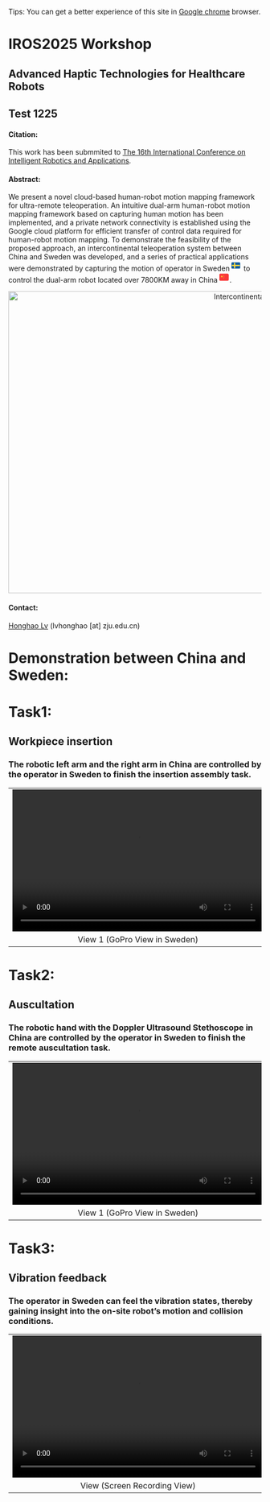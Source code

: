 Tips: You can get a better experience of this site in [Google chrome](https://www.google.com/chrome) browser.

# IROS2025 Workshop
## Advanced Haptic Technologies for Healthcare Robots

## Test 1225 

<!-- <p align='center'>
<img src="https://honghaolyu.github.io/intercontinental-teleoperation/assets/images/teleop-dualarm.gif" width="400" height="240" alt="demo of dualarm teleop"/>
<img src="https://honghaolyu.github.io/intercontinental-teleoperation/assets/images/teleop-grasp.gif" width="400" height="240" alt="demo of dualarm grasp"/>
</p> -->

#### Citation:
This work has been submmited to [The 16th International Conference on Intelligent Robotics and Applications](https://icira2023.org/).

<!-- ```
@ARTICLE{9693932,  
        author={Lv, Honghao and Kong, Depeng and Pang, Gaoyang and Wang, Baicun and Yu, Zhangwei and Pang, Zhibo and Yang, Geng},  
        journal={IEEE Transactions on Medical Robotics and Bionics},   
        title={GuLiM: A Hybrid Motion Mapping Technique for Teleoperation of Medical Assistive Robot in Combating the COVID-19 Pandemic},   
        year={2022},  
        volume={4},  
        number={1},  
        pages={106-117},  
        doi={10.1109/TMRB.2022.3146621}
}
``` -->

#### Abstract:
We present a novel cloud-based human-robot motion mapping framework for ultra-remote teleoperation. An intuitive dual-arm human-robot motion mapping framework based on capturing human motion has been implemented, and a private network connectivity is established using the Google cloud platform for efficient transfer of control data required for human-robot motion mapping. To demonstrate the feasibility of the proposed approach, an intercontinental teleoperation system between China and Sweden was developed, and a series of practical applications were demonstrated by capturing the motion of operator in Sweden <svg t="1684725599547" class="icon" viewBox="0 0 1433 1024" version="1.1" xmlns="http://www.w3.org/2000/svg" p-id="6578" width="20" height="20"><path d="M0 0m119.354623 0l1014.514291 0q119.354623 0 119.354622 119.354623l0 656.450423q0 119.354623-119.354622 119.354623l-1014.514291 0q-119.354623 0-119.354623-119.354623l0-656.450423q0-119.354623 119.354623-119.354623Z" fill="#0F5D9F" p-id="6579"></path><path d="M358.063868 59.677311h179.031933v298.386557h656.450424v179.031933H537.095801v298.386557H358.063868v-298.386557H59.677311v-179.031933h298.386557z" fill="#FDDA3D" p-id="6580"></path></svg> to control the dual-arm robot located over 7800KM away in China <svg t="1684725633143" class="icon" viewBox="0 0 1365 1024" version="1.1" xmlns="http://www.w3.org/2000/svg" p-id="9464" width="20" height="20"><path d="M0 0m157.190104 0l943.140625 0q157.190104 0 157.190104 157.190104l0 628.760416q0 157.190104-157.190104 157.190105l-943.140625 0q-157.190104 0-157.190104-157.190105l0-628.760416q0-157.190104 157.190104-157.190104Z" fill="#F93939" p-id="9465"></path><path d="M1137.741973 0H119.778859C53.601825 0 0 56.274057 0 125.752083v691.636458c0 69.478026 53.601825 125.752083 119.778859 125.752084h1017.963114c66.177034 0 119.778859-56.274057 119.77886-125.752084V125.752083c0-69.478026-53.601825-125.752083-119.77886-125.752083z" fill="#F93939" p-id="9466"></path><path d="M329.234673 454.593781l-88.026458 48.571742 16.740746-102.959518-71.128522-72.857613 98.401005-14.93306 44.013229-93.685302 44.013229 93.685302L471.570312 327.348392l-71.285712 72.936208 16.897936 102.880923-87.947863-48.571742zM538.926272 188.628125h59.88943v62.876042h-59.88943v-62.876042zM598.894297 314.380208h59.889429v62.876042h-59.889429V314.380208z m0 125.752083h59.889429v62.876042h-59.889429v-62.876042z m-59.88943 125.752084h59.88943V628.760416h-59.88943v-62.876041z" fill="#FFDA2C" p-id="9467"></path></svg>.

<p align='center'>
<img src="assets\images\overview.jpg" width="1000" height="600" alt="Intercontinental Teleoperation"/>
</p>

#### Contact: 
[Honghao Lv](http://fsie-zju.com/team/) (lvhonghao [at] zju.edu.cn)

<!-- # Setup
<p align='center'>
<img src="https://honghaolyu.github.io/intercontinental-teleoperation/assets/images/setup.png" width="800" height="600" alt="setup of the grasp task"/>
</p> -->

# Demonstration between China and Sweden:
# Task1:
## Workpiece insertion

### The robotic left arm and the right arm in China are controlled by the operator in Sweden to finish the insertion assembly task.

<table align='center'>
<tr>
<td align='center' valign="middle"> <video src="assets\media\zip\workpiece insertion_view2.mp4" type="video/mp4" controls="controls" width="500" height="282"> 您的浏览器不支持播放该视频！</video> </td>
<td align='center' valign="middle"> <video src="assets\media\zip\workpiece insertion_view1.mp4" type="video/mp4" controls="controls" width="500" height="282"> 您的浏览器不支持播放该视频！</video> </td>
</tr>
<tr>
<td align='center'> View 1 (GoPro View in Sweden) </td>
<td align='center'> View 2 (Screen Recording View) </td>
</tr>
</table>

# Task2:
## Auscultation

### The robotic hand with the Doppler Ultrasound Stethoscope in China are controlled by the operator in Sweden to finish the remote auscultation task.

<table align='center'>
<tr>
<td align='center' valign="middle"> <video src="assets\media\zip\auscultation_view2.mp4" type="video/mp4" controls="controls" width="500" height="282"> 您的浏览器不支持播放该视频！</video> </td>
<td align='center' valign="middle"> <video src="assets\media\zip\auscultation_view1.mp4" type="video/mp4" controls="controls" width="500" height="282"> 您的浏览器不支持播放该视频！</video> </td>
</tr>
<tr>
<td align='center'> View 1 (GoPro View in Sweden) </td>
<td align='center'> View 2 (Screen Recording View) </td>
</tr>
</table>

# Task3:
## Vibration feedback
### The operator in Sweden can feel the vibration states, thereby gaining insight into the on-site robot’s motion and collision conditions.

<table>
<tr>
<!-- <td align='center' valign="middle"> <video src="https://honghaolyu.github.io/GuLiM-motion-transfer/assets/media/zip/degree30-P1 (2)_batch.mp4" type="video/mp4" controls="controls" width="500" height="282"> 您的浏览器不支持播放该视频！</video> </td> -->
<td align='center' valign="middle"> <video src="assets\media\zip\vibration feedback.mp4" type="video/mp4" controls="controls" width="500" height="282"> 您的浏览器不支持播放该视频！</video> </td>
</tr>
<tr>
<!-- <td align='center'> DMM </td> -->
<td align='center'> View (Screen Recording View) </td>
</tr>
</table>